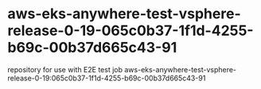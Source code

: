 # aws-eks-anywhere-test-vsphere-release-0-19-065c0b37-1f1d-4255-b69c-00b37d665c43-91
repository for use with E2E test job aws-eks-anywhere-test-vsphere-release-0-19:065c0b37-1f1d-4255-b69c-00b37d665c43-91
